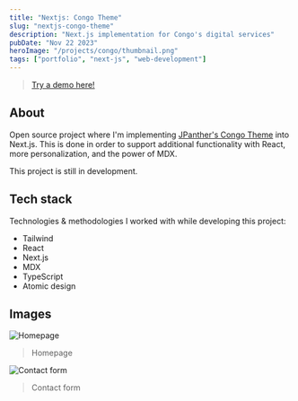 ```yaml
---
title: "Nextjs: Congo Theme"
slug: "nextjs-congo-theme"
description: "Next.js implementation for Congo's digital services"
pubDate: "Nov 22 2023"
heroImage: "/projects/congo/thumbnail.png"
tags: ["portfolio", "next-js", "web-development"]
---
```


> [Try a demo here!](https://next-theme-congo.vercel.app/)

## About 

Open source project where I'm implementing [JPanther's Congo Theme](https://github.com/jpanther/congo) into Next.js. This is done in order to support additional functionality with React, more personalization, and the power of MDX.

This project is still in development.

## Tech stack

Technologies & methodologies I worked with while developing this project:

- Tailwind
- React
- Next.js
- MDX
- TypeScript
- Atomic design

## Images

![Homepage](/projects/congo/congo-home.png)

> Homepage

![Contact form](/projects/congo/congo-contacto.png)

> Contact form
